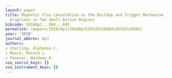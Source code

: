 ```yaml
---
layout: paper
title: Magnetic Flux Cancelation as the Buildup and Trigger Mechanism for CME-producing
  Eruptions in Two Small Active Regions
bibcode: 2018ApJ...864...68S
permalink: /papers/2018/ApJ/2018ApJ%2E%2E%2E864%2E%2E%2E68S/
year: '2018'
journal_abbrev: ApJ
authors:
- Sterling, Alphonse C.
- Moore, Ronald L.
- Panesar, Navdeep K.
vso_source_keys: {}
vso_instrument_keys: {}
---
```

